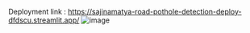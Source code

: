 Deployment link : https://sajinamatya-road-pothole-detection-deploy-dfdscu.streamlit.app/
![image](https://github.com/user-attachments/assets/49344db0-a97d-47db-ba3a-d695da47751a)
